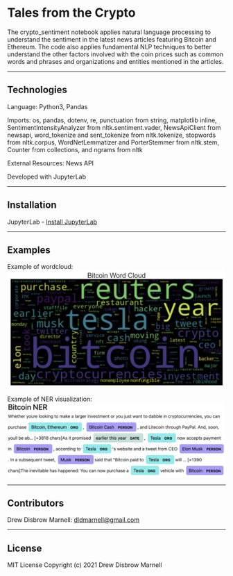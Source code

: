 # Tales from the Crypto

The crypto_sentiment notebook applies natural language processing to understand the sentiment in the latest news articles featuring Bitcoin and Ethereum. The code also applies fundamental NLP techniques to better understand the other factors involved with the coin prices such as common words and phrases and organizations and entities mentioned in the articles.

---

## Technologies

Language: Python3, Pandas 

Imports: os, pandas, dotenv, re, punctuation from string, matplotlib inline, SentimentIntensityAnalyzer from nltk.sentiment.vader, NewsApiClient from newsapi, word_tokenize and sent_tokenize from nltk.tokenize, stopwords from nltk.corpus, WordNetLemmatizer and PorterStemmer from nltk.stem, Counter from collections, and ngrams from nltk

External Resources: News API

Developed with JupyterLab

---

## Installation

JupyterLab - [Install JupyterLab](https://jupyterlab.readthedocs.io/en/stable/getting_started/installation.html)

---

## Examples

Example of wordcloud:
![bitcoin_wordcloud](Resources/bitcoin_wordcloud.png)

Example of NER visualization:
![bitcoin_ner](Resources/bitcoin_ner.png)

---

## Contributors

Drew Disbrow Marnell: dldmarnell@gmail.com

---

## License

MIT License
Copyright (c) 2021 Drew Disbrow Marnell